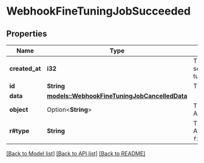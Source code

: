 # WebhookFineTuningJobSucceeded

## Properties

Name | Type | Description | Notes
------------ | ------------- | ------------- | -------------
**created_at** | **i32** | The Unix timestamp (in seconds) of when the fine-tuning job succeeded.  | 
**id** | **String** | The unique ID of the event.  | 
**data** | [**models::WebhookFineTuningJobCancelledData**](WebhookFineTuningJobCancelled_data.md) |  | 
**object** | Option<**String**> | The object of the event. Always `event`.  | [optional]
**r#type** | **String** | The type of the event. Always `fine_tuning.job.succeeded`.  | 

[[Back to Model list]](../README.md#documentation-for-models) [[Back to API list]](../README.md#documentation-for-api-endpoints) [[Back to README]](../README.md)


